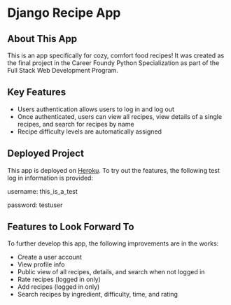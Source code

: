 # Django Recipe App

## About This App

This is an app specifically for cozy, comfort food recipes! It was created as the final project in the Career Foundy Python Specialization as part of the Full Stack Web Development Program.

## Key Features

- Users authentication allows users to log in and log out
- Once authenticated, users can view all recipes, view details of a single recipes, and search for recipes by name
- Recipe difficulty levels are automatically assigned

## Deployed Project

This app is deployed on [Heroku](https://intense-stream-67991.herokuapp.com/). To try out the features, the following test log in information is provided:

username: this_is_a_test

password: testuser

## Features to Look Forward To

To further develop this app, the following improvements are in the works:

- Create a user account
- View profile info
- Public view of all recipes, details, and search when not logged in
- Rate recipes (logged in only)
- Add recipes (logged in only)
- Search recipes by ingredient, difficulty, time, and rating

